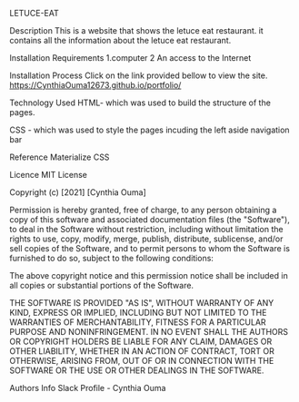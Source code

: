LETUCE-EAT

Description
This is a website that shows the letuce eat restaurant. it contains all the information about the letuce eat restaurant.

Installation
Requirements
1.computer
2 An access to the Internet

Installation Process
Click on the link provided bellow to view the site. https://CynthiaOuma12673.github.io/portfolio/

Technology Used
HTML- which was used to build the structure of the pages.

CSS - which was used to style the pages incuding the left aside navigation bar

Reference
Materialize CSS

Licence
MIT License

Copyright (c) [2021] [Cynthia Ouma]

Permission is hereby granted, free of charge, to any person obtaining a copy of this software and associated documentation files (the "Software"), to deal in the Software without restriction, including without limitation the rights to use, copy, modify, merge, publish, distribute, sublicense, and/or sell copies of the Software, and to permit persons to whom the Software is furnished to do so, subject to the following conditions:

The above copyright notice and this permission notice shall be included in all copies or substantial portions of the Software.

THE SOFTWARE IS PROVIDED "AS IS", WITHOUT WARRANTY OF ANY KIND, EXPRESS OR IMPLIED, INCLUDING BUT NOT LIMITED TO THE WARRANTIES OF MERCHANTABILITY, FITNESS FOR A PARTICULAR PURPOSE AND NONINFRINGEMENT. IN NO EVENT SHALL THE AUTHORS OR COPYRIGHT HOLDERS BE LIABLE FOR ANY CLAIM, DAMAGES OR OTHER LIABILITY, WHETHER IN AN ACTION OF CONTRACT, TORT OR OTHERWISE, ARISING FROM, OUT OF OR IN CONNECTION WITH THE SOFTWARE OR THE USE OR OTHER DEALINGS IN THE SOFTWARE.

Authors Info
Slack Profile - Cynthia Ouma